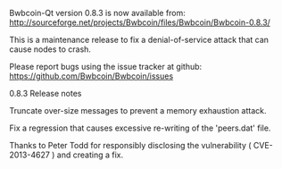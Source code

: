 Bwbcoin-Qt version 0.8.3 is now available from:
  http://sourceforge.net/projects/Bwbcoin/files/Bwbcoin/Bwbcoin-0.8.3/

This is a maintenance release to fix a denial-of-service attack that
can cause nodes to crash.

Please report bugs using the issue tracker at github:
  https://github.com/Bwbcoin/Bwbcoin/issues

0.8.3 Release notes

Truncate over-size messages to prevent a memory exhaustion attack.

Fix a regression that causes excessive re-writing of the 'peers.dat' file.


Thanks to Peter Todd for responsibly disclosing the vulnerability
( CVE-2013-4627 ) and creating a fix.
